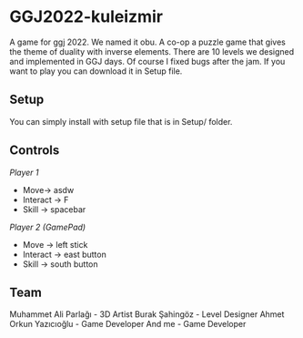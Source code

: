 # GGJ2022-kuleizmir
A game for ggj 2022. We named it obu. A co-op a puzzle game that gives the theme of duality with inverse elements. There are 10 levels we designed and implemented in GGJ days. Of course I fixed bugs after the jam. If you want to play you can download it in Setup file. 

## Setup
You can simply install with setup file that is in Setup/ folder.

## Controls
*Player 1*

- Move-> asdw
- Interact -> F
- Skill -> spacebar

*Player 2 (GamePad)*

- Move -> left stick
- Interact -> east button 
- Skill -> south button

## Team

Muhammet Ali Parlağı - 3D Artist
Burak Şahingöz - Level Designer
Ahmet Orkun Yazıcıoğlu - Game Developer
And me - Game Developer
